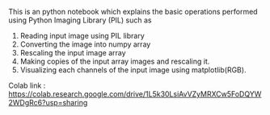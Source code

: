 This is an python notebook which explains the basic operations performed using Python Imaging Library (PIL) such as 

1) Reading input image using PIL library
2) Converting the image into numpy array
3) Rescaling the input image array
4) Making copies of the input array images and rescaling it.
5) Visualizing each channels of the input image using matplotlib(RGB).


Colab link : https://colab.research.google.com/drive/1L5k30LsiAvVZyMRXCw5FoDQYW2WDgRc6?usp=sharing


